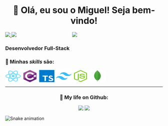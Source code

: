 <h1 align="center">👋 Olá, eu sou o Miguel! Seja bem-vindo!</h1>
<img align="right" width="290" src="https://user-images.githubusercontent.com/80494880/131232836-aa06d8cf-1fdd-4486-84fd-a7cdc6837589.gif">
<p>
<!--   <a href="https://miguelsramos.vercel.app/">
    <img src="https://img.shields.io/badge/Portfólio-4285F4?style=for-the-badge&amp;logo=read-the-docs&amp;logoColor=white">
  </a> -->
   <a href="mailto:miguelsramos458@gmail.com">
    <img src="https://img.shields.io/badge/Gmail-D14836?style=for-the-badge&logo=gmail&logoColor=white" >
  </a>
  <a href="https://www.linkedin.com/in/miguel-s-ramos">
    <img src="https://img.shields.io/badge/-Linkedin-%230077B5?style=for-the-badge&logo=linkedin&logoColor=white" >
  </a>
</p>

### Desenvolvedor Full-Stack

### 🚀 Minhas *skills* são:
<div display="flex">
  <img align="center" height="40" width="50" src="https://raw.githubusercontent.com/devicons/devicon/master/icons/react/react-original.svg">  
  <img align="center" height="40" width="50" src="https://raw.githubusercontent.com/devicons/devicon/master/icons/csharp/csharp-original.svg">
  <img align="center" height="40" width="50" src="https://raw.githubusercontent.com/devicons/devicon/master/icons/typescript/typescript-original.svg">
  <img align="center" height="40" width="50" src="https://raw.githubusercontent.com/devicons/devicon/master/icons/tailwindcss/tailwindcss-plain.svg">
  <img align="center" height="40" width="50" src="https://raw.githubusercontent.com/devicons/devicon/master/icons/nodejs/nodejs-original.svg">
  <img align="center" height="40" width="50" src="https://raw.githubusercontent.com/devicons/devicon/master/icons/mongodb/mongodb-original.svg"> 
</div>
  
<!-- ### 🌱 Atualmente estou *aprendendo* sobre:
<div display="flex">
   
</div>--> 
<hr>
<div align="center">
  <h3>📌 My life on Github:</h3>
  <img height="140" src="https://gh-readme-stats-miguel-sr.vercel.app/api?username=miguel-sr&show_icons=true&include_all_commits=true&count_private=true&theme=monokai&bg_color=0,010a13,00182d&title_color=fff&icon_color=00acff&hide=contribs,prs"/>
  <img height="140" src="https://gh-readme-stats-miguel-sr.vercel.app/api/top-langs/?username=miguel-sr&layout=compact&custom_title=Most%20Used%20Technologies&langs_count=4&theme=monokai&bg_color=0,00182d,010a13&title_color=fff&icon_color=00acff$&exclude_repo=calculadora,order-summary-Frontend-Mentor,WebWorld,Nav-tabs,Noticias-Cidade,Chale-Hotel,cronometro,Museu-Nacional,FtcRobotController&hide=java"/>
</div>

![Snake animation](https://github.com/miguel-sr/miguel-sr/blob/output/github-contribution-grid-snake-dark.svg)
